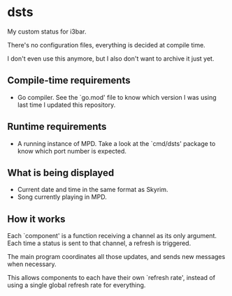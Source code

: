 # dsts

My custom status for i3bar.

There's no configuration files, everything is decided at compile time.

I don't even use this anymore, but I also don't want to archive it just
yet.

## Compile-time requirements

*  Go compiler. See the `go.mod' file to know which version I was using
   last time I updated this repository.

## Runtime requirements

*  A running instance of MPD. Take a look at the `cmd/dsts' package to
   know which port number is expected.

## What is being displayed

*  Current date and time in the same format as Skyrim.
*  Song currently playing in MPD.

## How it works

Each `component' is a function receiving a channel as its only argument.
Each time a status is sent to that channel, a refresh is triggered.

The main program coordinates all those updates, and sends new messages
when necessary.

This allows components to each have their own `refresh rate', instead of
using a single global refresh rate for everything.
